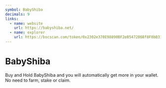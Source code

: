 ```yaml
---
symbol: BabyShiba
decimals: 9
links:
  - name: website
    url: https://babyshiba.net/
  - name: explorer
    url: https://bscscan.com/token/0x2302e370E98890BF2eB547286Bf8F8bB318F8e7B
---
```


# BabyShiba

Buy and Hold BabyShiba and you will automatically get more in your wallet. No need to farm, stake or claim.
